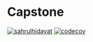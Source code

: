 # Capstone
[![sahrulhidayat](https://circleci.com/gh/sahrulhidayat/Capstone.svg?style=svg)](https://circleci.com/gh/sahrulhidayat/Capstone)
[![codecov](https://codecov.io/gh/sahrulhidayat/Capstone/branch/master/graph/badge.svg?token=TC9HIAN655)](https://codecov.io/gh/sahrulhidayat/Capstone)
